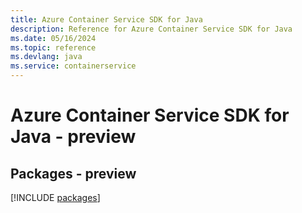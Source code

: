 ```yaml
---
title: Azure Container Service SDK for Java
description: Reference for Azure Container Service SDK for Java
ms.date: 05/16/2024
ms.topic: reference
ms.devlang: java
ms.service: containerservice
---
```

# Azure Container Service SDK for Java - preview
## Packages - preview
[!INCLUDE [packages](container-service-index.md)]